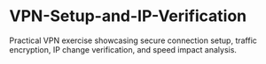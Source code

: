 # VPN-Setup-and-IP-Verification
Practical VPN exercise showcasing secure connection setup, traffic encryption, IP change verification, and speed impact analysis.
